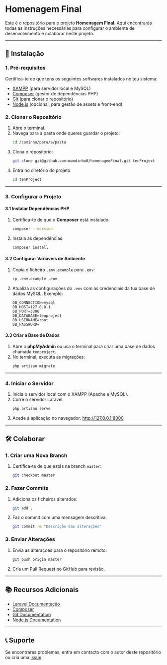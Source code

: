 
# Homenagem Final

Este é o repositório para o projeto **Homenagem Final**. Aqui encontrarás todas as instruções necessárias para configurar o ambiente de desenvolvimento e colaborar neste projeto.

---

## 🚀 Instalação

### 1. Pré-requisitos
Certifica-te de que tens os seguintes softwares instalados no teu sistema:

- [XAMPP](https://www.apachefriends.org/index.html) (para servidor local e MySQL)
- [Composer](https://getcomposer.org/) (gestor de dependências PHP)
- [Git](https://git-scm.com/) (para clonar o repositório)
- [Node.js](https://nodejs.org/) (opcional, para gestão de assets e front-end)

### 2. Clonar o Repositório
1. Abre o terminal.
2. Navega para a pasta onde queres guardar o projeto:
   ```bash
   cd /caminho/para/a/pasta
   ```
3. Clona o repositório:
   ```bash
   git clone git@github.com:mandinho0/homenagemFinal.git tenProject
   ```
4. Entra no diretório do projeto:
   ```bash
   cd tenProject
   ```

---

### 3. Configurar o Projeto

#### 3.1 Instalar Dependências PHP
1. Certifica-te de que o **Composer** está instalado:
   ```bash
   composer --version
   ```
2. Instala as dependências:
   ```bash
   composer install
   ```

#### 3.2 Configurar Variáveis de Ambiente
1. Copia o ficheiro `.env.example` para `.env`:
   ```bash
   cp .env.example .env
   ```
2. Atualiza as configurações do `.env` com as credenciais da tua base de dados MySQL. Exemplo:
   ```env
   DB_CONNECTION=mysql
   DB_HOST=127.0.0.1
   DB_PORT=3306
   DB_DATABASE=tenproject
   DB_USERNAME=root
   DB_PASSWORD=
   ```

#### 3.3 Criar a Base de Dados
1. Abre o **phpMyAdmin** ou usa o terminal para criar uma base de dados chamada `tenproject`.
2. No terminal, executa as migrações:
   ```bash
   php artisan migrate
   ```

---

### 4. Iniciar o Servidor
1. Inicia o servidor local com o XAMPP (Apache e MySQL).
2. Corre o servidor Laravel:
   ```bash
   php artisan serve
   ```
3. Acede à aplicação no navegador:
   http://127.0.0.1:8000

---

## 🛠 Colaborar

### 1. Criar uma Nova Branch
1. Certifica-te de que estás na branch `master`:
   ```bash
   git checkout master
   ```

### 2. Fazer Commits
1. Adiciona os ficheiros alterados:
   ```bash
   git add .
   ```
2. Faz o commit com uma mensagem descritiva:
   ```bash
   git commit -m "Descrição das alterações"
   ```

### 3. Enviar Alterações
1. Envia as alterações para o repositório remoto:
   ```bash
   git push origin master
   ```
2. Cria um Pull Request no GitHub para revisão.

---

## 📚 Recursos Adicionais

- [Laravel Documentação](https://laravel.com/docs)
- [Composer](https://getcomposer.org/)
- [Git Documentation](https://git-scm.com/doc)
- [Node.js Documentation](https://nodejs.org/en/docs/)

---

## 📞 Suporte

Se encontrares problemas, entra em contacto com o autor deste repositório ou cria uma [issue](https://github.com/mandinho0/homenagemFinal/issues).

